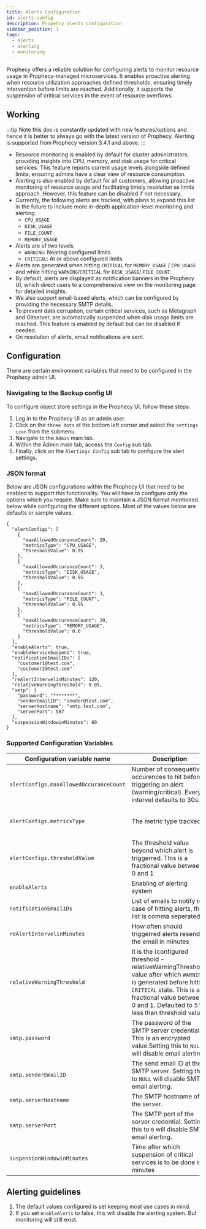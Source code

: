 ```yaml
---
title: Alerts Configuration
id: alerts-config
description: Propehcy alerts configuration
sidebar_position: 1
tags:
  - alerts
  - alerting
  - monitoring
---
```


Prophecy offers a reliable solution for configuring alerts to monitor resource usage in Prophecy-managed microservices. It enables proactive alerting when resource utilization approaches defined thresholds, ensuring timely intervention before limits are reached. Additionally, it supports the suspension of critical services in the event of resource overflows.

## Working

:::tip
Note this doc is constantly updated with new features/options and hence it is better to always go with the latest version of Prophecy. Alerting is supported from Prophecy version 3.4.1 and above.
:::

- Resource monitoring is enabled by default for cluster administrators, providing insights into CPU, memory, and disk usage for critical services. This feature reports current usage levels alongside defined limits, ensuring admins have a clear view of resource consumption.
- Alerting is also enabled by default for all customers, allowing proactive monitoring of resource usage and facilitating timely resolution as limits approach. However, this feature can be disabled if not necessary.
- Currently, the following alerts are tracked, with plans to expand this list in the future to include more in-depth application-level monitoring and alerting.
  - `CPU_USAGE`
  - `DISK_USAGE`
  - `FILE_COUNT`
  - `MEMORY_USAGE`
- Alerts are of two levels
  - `WARNING`: Nearing configured limits
  - `CRITICAL`: At or above configured limits
- Alerts are generated when hitting `CRITICAL` for `MEMORY_USAGE` / `CPU_USAGE` and while hitting `WARNING`/`CRITICAL` for `DISK_USAGE`/ `FILE_COUNT`.
- By default, alerts are displayed as notification banners in the Prophecy UI, which direct users to a comprehensive view on the monitoring page for detailed insights.
- We also support email-based alerts, which can be configured by providing the necessary SMTP details.
- To prevent data corruption, certain critical services, such as Metagraph and Gitserver, are automatically suspended when disk usage limits are reached. This feature is enabled by default but can be disabled if needed.
- On resolution of alerts, email notifications are sent.

## Configuration

There are certain environment variables that need to be configured in the Prophecy admin UI.

### Navigating to the Backup config UI

To configure object store settings in the Prophecy UI, follow these steps:

1. Log in to the Prophecy UI as an admin user.
1. Click on the `three dots` at the bottom left corner and select the `settings icon` from the submenu.
1. Navigate to the `Admin` main tab.
1. Within the Admin main tab, access the `Config` sub tab.
1. Finally, click on the `Alertings Config` sub tab to configure the alert settings.

### JSON format

Below are JSON configurations within the Prophecy UI that need to be enabled to support this functionality. You will have to configure only the options which you require. Make sure to maintain a JSON format mentioned below while configuring the different options. Most of the values below are defaults or sample values.

```
{
  "alertConfigs": [
    {
      "maxAllowedOccuranceCount": 20,
      "metricsType": "CPU_USAGE",
      "thresholdValue": 0.95
    },
    {
      "maxAllowedOccuranceCount": 3,
      "metricsType": "DISK_USAGE",
      "thresholdValue": 0.95
    },
    {
      "maxAllowedOccuranceCount": 3,
      "metricsType": "FILE_COUNT",
      "thresholdValue": 0.95
    },
    {
      "maxAllowedOccuranceCount": 20,
      "metricsType": "MEMORY_USAGE",
      "thresholdValue": 0.8
    }
  ],
  "enableAlerts": true,
  "enableServiceSuspend": true,
  "notificationEmailIDs": [
    "customer1@test.com",
    "customer2@test.com"
  ],
  "reAlertIntervelinMinutes": 120,
  "relativeWarningThreshold": 0.05,
  "smtp": {
    "password": "********",
    "senderEmailID": "sender@test.com",
    "serverHostname": "smtp.test.com",
    "serverPort": 587
  },
  "suspensionWindowinMinutes": 60
}
```

### Supported Configuration Variables

| Configuration variable name             | Description                                                                                                                                                                                                                  | Default value                                                               |
| --------------------------------------- | ---------------------------------------------------------------------------------------------------------------------------------------------------------------------------------------------------------------------------- | --------------------------------------------------------------------------- |
| `alertConfigs.maxAllowedOccuranceCount` | Number of consequetive occurences to hit before triggering an alert (warning/critical). Every intervel defaults to 30s.                                                                                                      | `20 (or) 10mins` for CPU/Memory, `3 (or) 1.5mins` for Disk Usage/File Count |
| `alertConfigs.metricsType`              | The metric type tracked                                                                                                                                                                                                      | CPU_USAGE, DISK_USAGE, FILE_COUNT, MEMORY_USAGE                             |
| `alertConfigs.thresholdValue`           | The threshold value beyond which alert is triggerred. This is a fractional value between 0 and 1                                                                                                                             | `0.8` for MEMORY_USAGE and `0.95` for others                                |
| `enableAlerts`                          | Enabling of alerting system                                                                                                                                                                                                  | `true`                                                                      |
| `notificationEmailIDs`                  | List of emails to notify in case of hitting alerts, this list is comma seperated                                                                                                                                             | `[]`                                                                        |
| `reAlertIntervelinMinutes`              | How often should triggerred alerts resend the email in minutes                                                                                                                                                               | `120`                                                                       |
| `relativeWarningThreshold`              | It is the (configured threshold - relativeWarningThreshold) value after which `WARNING` is generated before hitting `CRITICAL` state. This is a fractional value between 0 and 1. Defaulted to 5% less than threshold value. | `0.05`                                                                      |
| `smtp.password`                         | The password of the SMTP server credential. This is an encrypted value.Setting this to `NULL` will disable email alerting.                                                                                                   | `NULL`                                                                      |
| `smtp.senderEmailID`                    | The send email ID at the SMTP server. Setting this to `NULL` will disable SMTP email alerting.                                                                                                                               | `NULL`                                                                      |
| `smtp.serverHostname`                   | The SMTP hostname of the server.                                                                                                                                                                                             | `smtp.gmail.com`                                                            |
| `smtp.serverPort`                       | The SMTP port of the server credential. Setting this to `0` will disable SMTP email alerting.                                                                                                                                | `587`                                                                       |
| `suspensionWindowinMinutes`             | Time after which suspension of critical services is to be done in minutes                                                                                                                                                    | `60`                                                                        |

## Alerting guidelines

1. The default values configured is set keeping most use cases in mind.
2. If you set `enableAlerts` to false, this will disable the alerting system. But monitoring will still exist.
